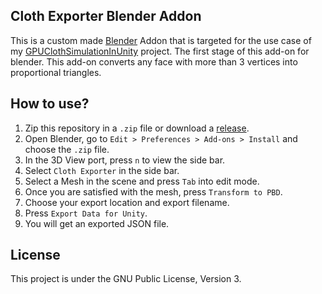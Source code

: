 Cloth Exporter Blender Addon
---
This is a custom made [Blender](https://blender.org) Addon that is targeted for the use case of my [GPUClothSimulationInUnity](https://github.com/voxell-tech/GPUClothSimulationInUnity) project.
The first stage of this add-on for blender. This add-on converts any face with more than 3 vertices into proportional triangles.

How to use?
---
1. Zip this repository in a `.zip` file or download a [release](https://github.com/voxell-tech/ClothExporter/releases).
2. Open Blender, go to `Edit > Preferences > Add-ons > Install` and choose the `.zip` file.
3. In the 3D View port, press `n` to view the side bar.
4. Select `Cloth Exporter` in the side bar.
5. Select a Mesh in the scene and press `Tab` into edit mode.
6. Once you are satisfied with the mesh, press `Transform to PBD`.
7. Choose your export location and export filename.
8. Press `Export Data for Unity`.
9. You will get an exported JSON file.

License
---
This project is under the GNU Public License, Version 3.
